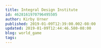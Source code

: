 ```yaml
---
title: Integral Design Institute
id: 4628161970796495505
author: Kirby Urner
published: 2019-01-09T12:39:00.002-08:00
updated: 2019-01-09T12:44:46.580-08:00
blog: world_game
tags: 
---
```


